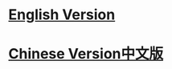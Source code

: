# [English Version](https://github.com/ykwcnyali/An-Authentication-Method-Based-on-ECG/blob/main/readme.md)

# [Chinese Version中文版](https://github.com/ykwcnyali/An-Authentication-Method-Based-on-ECG/blob/main/readme_ch.md)
